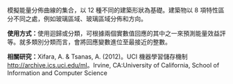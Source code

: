 ﻿模擬能量分佈曲線的集合，以 12 種不同的建築形狀為基礎。建築物以 8 項特性區分不同之處，例如玻璃區域、玻璃區域分佈和方向。<p> </p><b>使用方式：</b>使用迴歸或分類，可根據兩個實數值回應的其中之一來預測能量效益評等。就多類別分類而言，會將回應變數進位至最接近的整數。 <p> </p><b>相關研究：</b>Xifara, A. & Tsanas, A. (2012)。UCI 機器學習儲存機制<a href="http://archive.ics.uci.edu/ml">http://archive.ics.uci.edu/ml</a>。Irvine, CA:University of California, School of Information and Computer Science
<!--HONumber=42-->
